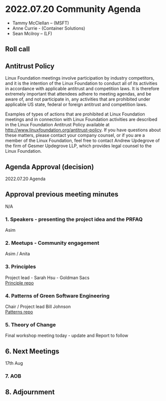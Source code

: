 # 2022.07.20 Community Agenda

- Tammy McClellan – (MSFT)
- Anne Currie - (Container Solutions)
- Sean Mcilroy – (LF)
  
## Roll call
  
## Antitrust Policy
Linux Foundation meetings involve participation by industry competitors, and it is the intention of the Linux Foundation to conduct all of its activities in accordance with applicable antitrust and competition laws. It is therefore extremely important that attendees adhere to meeting agendas, and be aware of, and not participate in, any activities that are prohibited under applicable US state, federal or foreign antitrust and competition laws.

Examples of types of actions that are prohibited at Linux Foundation meetings and in connection with Linux Foundation activities are described in the Linux Foundation Antitrust Policy available at http://www.linuxfoundation.org/antitrust-policy. If you have questions about these matters, please contact your company counsel, or if you are a member of the Linux Foundation, feel free to contact Andrew Updegrove of the firm of Gesmer Updegrove LLP, which provides legal counsel to the Linux Foundation.

  
## Agenda Approval (decision) 
  
2022.07.20 Agenda
  
## Approval previous meeting minutes

N/A
 
### 1. Speakers - presenting the project idea and the PRFAQ

Asim 

### 2. Meetups - Community engagement

Asim / Anita

### 3. Principles

Project lead - Sarah Hsu - Goldman Sacs <br>
[Principle repo](https://github.com/Green-Software-Foundation/green-software-principles)

### 4. Patterns of Green Software Engineering

Chair / Project lead Bill Johnson <br>
[Patterns repo](https://github.com/Green-Software-Foundation/green-software-patterns)

### 5. Theory of Change

Final workshop meeting today - update and Report to follow

## 6. Next Meetings

17th Aug

### 7. AOB

## 8. Adjournment
  
